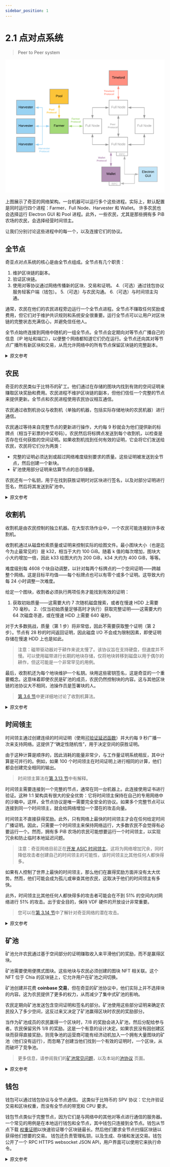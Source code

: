 ```yaml
---
sidebar_position: 1
---
```


# 2.1 点对点系统

> Peer to Peer system

![chia-architecture](/img/chia-network-architecture.png)

上图展示了奇亚的网络架构。一台机器可以运行多个这些进程。实际上，默认配置是同时运行四个进程：Farmer、Full Node、Harvester 和 Wallet。 许多农民也会选择运行 Electron GUI 和 Pool 进程。此外，一些农民，尤其是那些拥有多 PiB 农场的农民，会选择经营时间领主。

让我们分别讨论这些进程中的每一个，以及连接它们的协议。

## 全节点

奇亚点对点系统的核心是由全节点组成。全节点有几个职责：

1. 维护区块链的副本。
2. 验证区块链。
3. 使用对等协议通过网络传播新的区块、交易和证明。 4.（可选）通过钱包协议服务轻客户端（钱包）。 5.（可选）与农民沟通。 6.（可选）与时间领主沟通。

通常，农民在他们的农民进程旁边运行一个全节点进程。全节点不赚取任何奖励或费用，但它们对于维护共识规则和系统安全很重要。运行全节点可以让用户对区块链的完整状态充满信心，并避免信任他人。

全节点始终连接到网络中随机的一组全节点。全节点会定期向对等节点广播自己的信息（IP 地址和端口），以便整个网络都知道它们仍在运行。全节点还向其对等节点广播所有新区块和交易，从而允许网络中的所有节点保留区块链的完整副本。

<details>
<summary>原文参考</summary>

![chia-architecture](/img/chia-network-architecture.png)

The above diagram shows Chia's network architecture. A single machine can run more than one of these processes. In fact, the default configuration is to run four processes together: Farmer, Full Node, Harvester, and Wallet. Many farmers will also choose to run the Electron GUI and Pool processes. Additionally, a few farmers, especially those with multi-PiB farms, will choose to run a Timelord.

Let's discuss each of these processes, and the protocols that connect them, separately.

- ## Full Nodes

The core of Chia's peer-to-peer system is composed of full nodes. Full nodes have several responsibilities:

1. Maintain a copy of the blockchain.
2. Validate the blockchain.
3. Propagate new blocks, transactions, and proofs through the network, using the peer protocol.
4. (Optional) Serve light clients (wallets) through the wallet protocol.
5. (Optional) Communicate with farmers.
6. (Optional) Communicate with timelords.

Usually, farmers run a full node process alongside their farmer process. Full nodes earn no rewards or fees, but they are important to maintain the consensus rules and the security of the system. Running a full node allows a user to be confident about the full state of the blockchain, and avoid trusting others.

Full nodes are always connected to a random set of full nodes in the network. Full nodes broadcast their own information (IP address and port) to their peers periodically, so that the entire network is aware that they are still running. Full nodes also broadcast all new blocks and transactions to their peers, allowing all nodes in the network to keep a complete copy of the blockchain.

</details>

## 农民

奇亚的农民类似于比特币的矿工。他们通过在存储的图块内找到有效的空间证明来赚取区块奖励和费用。农民进程不维护区块链的副本，但他们信任一个完整的节点来提供更新。全节点和农民进程使用农民协议相互通信。

农民通过收割机协议与收割机（单独的机器，包括实际存储地块的农民机器）进行通信。

农民通过等待来自完整节点的更新进行操作，大约每 9 秒就会为他们提供新的标牌点（相当于彩票的中奖号码）。农民然后将标牌点发送到每个收割机，以检查是否存在任何获胜的空间证明。如果收割机找到任何有效的证明，它会将它们发送给农民，农民将它们分为两类：

- 完整的证明必须达到或超过网络难度级别要求的质量。这些证明被发送到全节点，然后创建一个新块。
- 矿池使用部分证明来估算节点的总存储量。

农民还有一个私钥，用于在找到获胜证明时对区块进行签名，以及对部分证明进行签名，然后将其发送到矿池中。

<details>
<summary>原文参考</summary>

- ## Farmers

Chia's farmers are analogous to Bitcoin's miners. They earn block rewards and fees by finding valid proofs of space inside their stored plots. The farmer processes don't maintain a copy of the blockchain, but they trust a full node to provide updates. The full node and farmer processes communicate with each other using the farmer protocol.

Farmers communicate with harvesters (individual machines, including the farmer machine, that actually store the plots) through the harvester protocol.

Farmers operate by waiting for updates from a full node, which gives them new signage points (equivalent to a lottery's winning numbers) approximately every nine seconds. Farmers then send the signage point to each harvester, to check whether any winning proofs of space exist. If the harvester finds any valid proofs, it sends them to the farmer, which separates them into two categories:

- Full proofs must match or surpass the quality required by the network's difficulty level. These proofs are sent to the full node, which then creates a new block.
- Partial proofs are used by pools to approximate a node's total storage.

Farmers also have a private key, which is used for both signing blocks when a winning proof is found, as well as for signing partial proofs, which are then sent to pools.

</details>

## 收割机

收割机是由农民控制的独立机器。在大型农场作业中，一个农民可能连接到许多收割机。

收割机通过从磁盘检索质量或证明来控制实际的绘图文件。最小图块大小（也是迄今为止最常见的）是 k32，相当于大约 100 GiB。随着 k 值的每次增加，图块大小大约增加一倍，因此 k33 绘图大约为 200 GiB，k34 大约为 400 GiB，等等。

难度级别每 4608 个块自动调整，以针对每两个标牌点的一个空间证明——跨越整个网络。这是目标平均值——每个标牌点也可以有零个或多个证明。这导致大约每 24 小时调整一次难度。

给定一个图块，收割者必须执行两项任务才能找到有效的证明：

1. 获取初始质量——这需要大约 7 次随机磁盘搜索，或者在慢速 HDD 上需要 70 毫秒。 2.（仅当初始质量足够高时才执行）获取完整证明——这需要大约 64 次磁盘寻道，或在慢速 HDD 上需要 640 毫秒。

对于大多数挑战，质量（第 1 步）将非常低，因此不需要获取整个证明（第 2 步）。节点有 28 秒的时间返回证明，因此磁盘 I/O 不会成为限制因素，即使证明存储在慢速 HDD 上也是如此。

> 注意：磁带驱动器对于耕作来说太慢了。该协议旨在支持硬盘，但速度并不慢。可以使用磁带进行长期的地块存储，仅将地块转移到磁盘以用于偶尔的耕作，但这可能是一个非常罕见的用例。

最后，收割机还为每个地块维护一个私钥。块用这些密钥签名，这是奇亚的一个重要概念。这意味着即使农民是矿池的成员，农民仍然控制块的内容。这与其他区块链的池协议大不相同，池操作员是签署块的人。

> [第 3.6 节](/consensus/harvester_algorith 'Section 3.6: Harvester Algorithm')中更详细地讨论了收割机算法。

<details>
<summary>原文参考</summary>

- ## Harvesters

Harvesters are individual machines controlled by a farmer. In a large farming operation, a farmer may be connected to many harvesters.

Harvesters control the actual plot files by retrieving qualities or proofs from disk. The minimum plot size (and by far the most common) is k32, which corresponds to around 100 GiB. With each increment of a k-value, the plot size roughly doubles, so a k33 plot is around 200 GiB, k34 is around 400 GiB, etc.

The difficulty level automatically adjusts every 4608 blocks to target one proof of space -- across the entire network -- for every two signage points. This is the targeted average value -- there can also be zero or multiple proofs per signage point. This leads to a difficulty adjustment approximately every 24 hours.

Given a plot, the harvester must perform two tasks to find a valid proof:

1. Fetch the initial quality -- this requires around seven random disk seeks, or 70 milliseconds on a slow HDD.
2. (Only performed if the initial quality is sufficiently high) Fetch the full proof -- this requires around 64 disk seeks, or 640 milliseconds on a slow HDD.

For most challenges, the quality (step 1) will be very low, so fetching the entire proof (step 2) will not be necessary. A node has 28 seconds to return a proof, so disk I/O will not be a limiting factor, even when proofs are stored on slow HDDs.

> NOTE: Tape drives are too slow for farming. The protocol was designed to support hard disks, but nothing slower. It is possible to use tape for long-term plot storage, only transferring the plots to disks for occasional farming, but this is likely a very rare use case.

Finally, harvesters also maintain a private key for each plot. The blocks are signed with these keys, which is an important concept in Chia. It means that even when a farmer is a member of a pool, the farmer still controls the contents of a block. This is quite different from other blockchains' pooling protocols, where the pool operators are the ones signing the blocks.

> The harvester algorithm is discussed in greater detail in [Section 3.6](/consensus/harvester_algorith 'Section 3.6: Harvester Algorithm').

</details>

## 时间领主

时间领主通过创建连续的时间证明（使用[可验证延迟函数](/consensus/vdfs 'Section 3.3: VDFs')）并大约每 9 秒广播一次来支持网络。这提供了“确定性随机性”，用于决定空间的获胜证明。

由于这种计算是顺序的，因此消耗的能量非常少，与工作量证明系统相反，其中计算是可并行的。例如，如果 100 个时间领主在时间证明上进行相同的计算，他们都会创建完全相同的输出。

> 时间领主算法在[第 3.13 节](/consensus/timelords 'Section 3.13: Timelord Algorithm')中有解释。

时间领主需要连接到一个完整的节点，通常在同一台机器上。此连接使用证书进行验证。这种 1:1 架构具有很大的安全优势：它将时间领主保持在自己的专用网络中的沙箱中。这样，全节点协议是唯一需要完全安全的协议。如果多个完整节点可以连接到同一个时间领主，就会给网络增加一个潜在的攻击向量。

时间领主不直接获得奖励。此外，只有网络上最快的时间领主才会在任何给定时间广播证明。因此，只需要一个时间领主来保持网络运行，大多数农民不会觉得有必要运行一个。然而，拥有多 PiB 农场的农民可能想要运行一个时间领主，以实现冗余和防止临时本地延迟问题。

> 注意：奇亚网络目前正在[开发 ASIC 时间领主](https://www.businesswire.com/news/home/20211013005324/en/Chia-Partners-With-Supranational-to-Create-Industry-Leading-Proof-of-Space-Time-Security)。这将为网络增加冗余，同时降低攻击者创建自己的时间领主的可能性，该时间领主比其他任何人都快得多。

如果有人控制了世界上最快的时间领主，那么他们在赢得奖励方面并没有太大优势。然而，他们可能会成为孤儿或审查其他农民，这取决于他们的时间领主有多快。

此外，时间领主比其他任何人都快得多的攻击者可能会在不到 51% 的空间内对网络进行 51% 的攻击。出于安全目的，保持 VDF 硬件的开放设计非常重要。

> 您可以在[第 3.14 节](/consensus/attacks_and_countermeasures 'Section 3.14: Attacks and Countermeasures')中了解针对奇亚网络的潜在攻击。

<details>
<summary>原文参考</summary>

- ## Timelords

Timelords support the network by creating sequential proofs of time (using a [Verifiable Delay Function](/consensus/vdfs 'Section 3.3: VDFs')) and broadcasting them approximately every nine seconds. This provides "deterministic randomness", which is used to decide the winning proofs of space.

Since this computation is sequential, very little energy is consumed, as opposed to proof-of-work systems, where computation is parallelizable. For example, if 100 timelords are doing the same computation on a proof of time, they will all create the exact same output.

> The timelord algorithm is explained in [Section 3.13](/consensus/timelords 'Section 3.13: Timelord Algorithm').

A timelord is required to connect to exactly one full node, typically on the same machine. This connection is verified with a certificate. This 1:1 architecture has a large security benefit: it keeps the timelord sandboxed in its own private network. That way, the full node protocol is the only protocol that requires total security. If more than one full node could connect to the same timelord, it would add a potential attack vector to the network.

Timelords do not directly earn rewards. Furthermore, only the fastest timelord on the network will broadcast proofs at any given time. Therefore, only one timelord is required to keep the network running, and most farmers will not feel compelled to run one. However, farmers with multi-PiB farms may want to run a timelord, both for redundancy and for protection against temporary local latency issues.

> NOTE: Chia network is currently [developing an ASIC timelord](https://www.businesswire.com/news/home/20211013005324/en/Chia-Partners-With-Supranational-to-Create-Industry-Leading-Proof-of-Space-Time-Security). This will add redundancy to the network, while reducing the possibility of an attacker creating their own timelord that is significantly faster than anyone else's.

If someone controls the fastest timelord in the world, it doesn't give them much of an advantage at winning rewards. However, they could potentially orphan or censor other farmers, depending on how much faster their timelord is.

Furthermore, an attacker with a significantly faster timelord than anyone else could potentially run a 51% attack against the network with less than 51% of the space. For security purposes, it is very important to maintain open designs of VDF hardware.

> You can learn about potential attacks against Chia's network in [Section 3.14](/consensus/attacks_and_countermeasures 'Section 3.14: Attacks and Countermeasures').

</details>

## 矿池

矿池允许农民通过基于空间部分的证明赚取收入来平滑他们的奖励，而不是赢得区块。

矿池需要使用便携式图块。这些地块与农民必须创建的图块 NFT 相关联。这个 NFT 位于 Chia 的区块链上，它允许用户在矿池之间切换。

矿池创建并花费 **coinbase 交易**，但在奇亚的矿池协议中，他们实际上并不选择块的内容。这为农民提供了更多的权力，从而减少了集中式矿池的影响。

农民定期向矿池发送包含空间证明和签名的部分。矿池使用这些部分证明来确定农民投入了多少空间，这反过来又决定了矿池赢得区块时农民的奖励部分。

当作为矿池成员的农民赢得一个区块时，7/8 的奖励会进入矿池，然后分配给参与者。农民保留另外 1/8 的奖励。这是一个有意的设计决定。如果农民没有因创建区块而获得直接奖励，则竞争池的运营商可能有经济动机加入一个拥有大量图块的矿池（他们没有运行），而忽略了创建当他们找到一个有效的证明时，一个区块，从而破坏了竞争池。

> 更多信息，请参阅我们的[矿池常见问题](https://github.com/Chia-Network/chia-blockchain/wiki/Pooling-FAQ 'Chia Pooling FAQ')，以及本站的[池协议](/pooling/pooling) 页面。

<details>
<summary>原文参考</summary>

- ## Pools

Pools allow farmers to smooth out their rewards by earning based on proof of space partials, as opposed to winning blocks.

Pools require the use of portable plots. These plots are tied to a plot NFT that the farmer must create. This NFT sits on Chia's blockchain, and it allows users to switch between pools.

Pools create and spend **coinbase transactions**, but in Chia's pool protocol they do not actually choose the contents of blocks. This gives more power to farmers and thus decreases the influence of centralized pools.

Farmers periodically send partials, which contain a proof of space and a signature, to pools. The pools use these partial proofs to determine how much space the farmers have dedicated, which in turn determines the farmer's portion of the reward when the pool wins a block.

When a farmer who is a member of a pool wins a block, 7/8 of the reward goes to the pool, which is later distributed to the participants. The farmer keeps the other 1/8 of the reward. This was an intentional design decision. If a farmer didn't receive a direct reward for creating a block, the operator of a competing pool might have had a financial incentive to join a pool (that they didn't run) with a large number of plots, and neglect to create a block when they found a valid proof, thereby spoiling the competing pool.

> For more info, see our [pooling FAQ](https://github.com/Chia-Network/chia-blockchain/wiki/Pooling-FAQ 'Chia Pooling FAQ'), as well as this site's [Pool Protocol](/pooling/pooling) page.

</details>

## 钱包

钱包可以通过钱包协议与全节点通信。 这类似于比特币的 SPV 协议：它允许验证交易和区块权重，而没有全节点的带宽和 CPU 要求。

钱包节点类似于完整节点，因为它们是与网络中的其他对等点进行通信的服务器。一个常见的用例是在本地运行钱包和全节点，其中钱包只连接到全节点。钱包从节点下载 [权重证明](/consensus/light_clients)以快速验证哪个区块链最长。然后他们要求全节点扫描区块链以获得他们想要的交易。 钱包还负责管理私钥，以及生成、存储和发送交易。钱包公开了一个 RPC HTTPS websocket JSON API，用户界面可以使用它来执行命令。

<details>
<summary>原文参考</summary>

- ## Wallets

Wallets can communicate with full nodes through the wallet protocol. This is similar to Bitcoin's SPV protocol: it allows verification of transactions and block weight, without the bandwidth and CPU requirements of full nodes.

Wallet nodes are similar to full nodes, in that they are servers which communicate to other peers in the network. A common use case is to run a wallet locally along with a full node, where the wallet only connects to the full node. Wallets download [weight proofs](/consensus/light_clients) from nodes to quickly validate which blockchain is the longest. They then ask full nodes to scan the blockchain for their desired transactions. The wallet is also responsible for managing private keys, as well as generating, storing and sending transactions. The wallet exposes an RPC HTTPS websocket JSON API, which user interfaces can use to execute commands.

</details>
